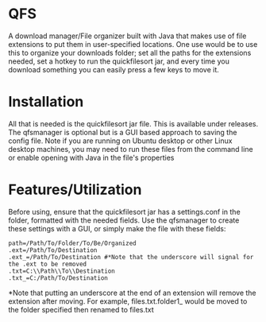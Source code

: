# QFS
A download manager/File organizer built with Java that makes use of file extensions to put them in user-specified locations. One use would be to use this to organize your downloads folder; set all the paths for the extensions needed, set a hotkey to run the quickfilesort jar, and every time you download something you can easily press a few keys to move it.

# Installation
All that is needed is the quickfilesort jar file. This is available under releases. The qfsmanager is optional but is a GUI based approach to saving the config file. Note if you are running on Ubuntu desktop or other Linux desktop machines, you may need to run these files from the command line or enable opening with Java in the file's properties

# Features/Utilization
Before using, ensure that the quickfilesort jar has a settings.conf in the folder, formatted with the needed fields. Use the qfsmanager to create these settings with a GUI, or simply make the file with these fields:


```
path=/Path/To/Folder/To/Be/Organized
.ext=/Path/To/Destination
.ext_=/Path/To/Destination #*Note that the underscore will signal for the .ext to be removed
.txt=C:\\Path\\To\\Destination
.txt_=C:/Path/To/Destination
```

*Note that putting an underscore at the end of an extension will remove the extension after moving. For example, files.txt.folder1_  would be moved to the folder specified then renamed to files.txt
